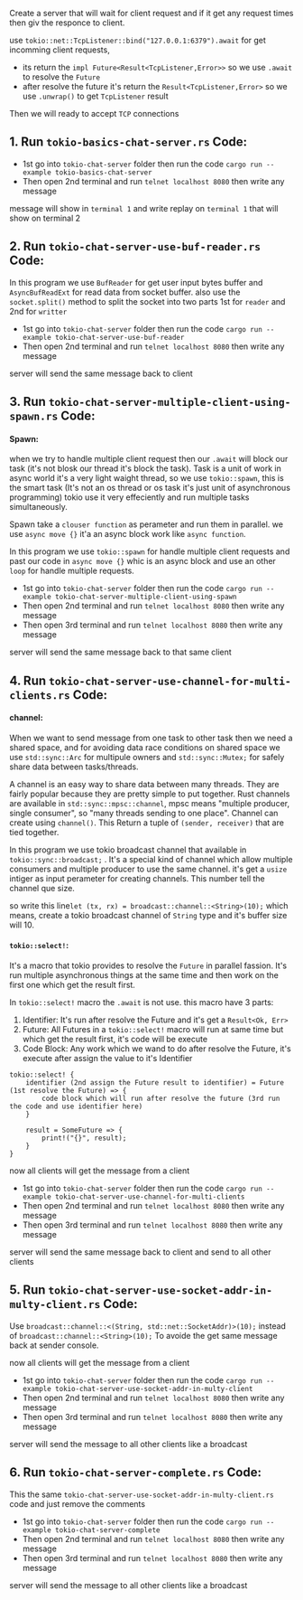 Create a server that will wait for client request and if it get any request times then giv the responce to client.

use `tokio::net::TcpListener::bind("127.0.0.1:6379").await` for get incomming client requests, 
- its return the `impl Future<Result<TcpListener,Error>>` so we use `.await` to resolve the `Future`
- after resolve the future it's return the `Result<TcpListener,Error>` so we use `.unwrap()` to get `TcpListener` result

Then we will ready to accept `TCP` connections

## 1. Run `tokio-basics-chat-server.rs` Code:
- 1st go into `tokio-chat-server` folder then run the code `cargo run --example tokio-basics-chat-server`
- Then open 2nd terminal and run `telnet localhost 8080` then write any message

message will show in `terminal 1` and write replay on `terminal 1` that will show on terminal 2






## 2. Run `tokio-chat-server-use-buf-reader.rs` Code:
In this program we use  `BufReader` for get user input bytes buffer and  `AsyncBufReadExt` for read data from socket buffer.
also use the `socket.split()` method to split the socket into two parts 1st for `reader` and 2nd for `writter`

- 1st go into `tokio-chat-server` folder then run the code `cargo run --example tokio-chat-server-use-buf-reader`
- Then open 2nd terminal and run `telnet localhost 8080` then write any message

server will send the same message back to client




## 3. Run `tokio-chat-server-multiple-client-using-spawn.rs` Code:

#### Spawn:
when we try to handle multiple client request then our `.await` will block our task (it's not blosk our thread it's block the task). Task is a unit of work in async world it's a very light waight thread, so we use `tokio::spawn`, this is the smart task (It's not an os thread or os task it's just unit of asynchronous programming) tokio use it very effeciently and run multiple tasks simultaneously.

Spawn take a `clouser function` as perameter and run them in parallel. we use `async move {}` it'a an async block work like `async function`.


In this program we use  `tokio::spawn` for handle multiple client requests and past our code in `async move {}` whic is an async block and use an other `loop` for handle multiple requests.

- 1st go into `tokio-chat-server` folder then run the code `cargo run --example tokio-chat-server-multiple-client-using-spawn`
- Then open 2nd terminal and run `telnet localhost 8080` then write any message
- Then open 3rd terminal and run `telnet localhost 8080` then write any message

server will send the same message back to that same client







## 4. Run `tokio-chat-server-use-channel-for-multi-clients.rs` Code:

#### channel:
When we want to send message from one task to other task then we need a shared space, and for avoiding data race conditions on shared space we use `std::sync::Arc` for multipule owners and `std::sync::Mutex;` for safely share data between tasks/threads.

A channel is an easy way to share data between many threads. They are fairly popular because they are pretty simple to put together. Rust channels are available in `std::sync::mpsc::channel`, mpsc means "multiple producer, single consumer", so "many threads sending to one place". Channel can create using `channel()`. This Return a tuple of  `(sender, receiver)` that are tied together. 

In this program we use tokio broadcast channel that available in `tokio::sync::broadcast;` . It's a special kind of channel which allow multiple consumers and multiple producer to use the same channel. it's get a `usize` intiger as input perameter for creating channels. This number tell the channel que size.

so write this line`let (tx, rx) = broadcast::channel::<String>(10);` which means, create a tokio broadcast channel of `String` type and it's buffer size will 10.


#### `tokio::select!`:
It's a macro that tokio provides to resolve the `Future` in parallel fassion. It's run multiple asynchronous things at the same time and then work on the first one which get the result first.

In `tokio::select!` macro the `.await` is not use. this macro have 3 parts:
1. Identifier: It's run after resolve the Future and it's get a `Result<Ok, Err>`
2. Future: All Futures in a `tokio::select!` macro will run at same time but which get the result first, it's code will be execute
3. Code Block: Any work which we wand to do after resolve the Future, it's execute after assign the value to it's Identifier

```
tokio::select! {
    identifier (2nd assign the Future result to identifier) = Future (1st resolve the Future) => {
        code block which will run after resolve the future (3rd run the code and use identifier here)
    } 

    result = SomeFuture => {
        print!("{}", result);
    } 
}
```

now all clients will get the message from a client


- 1st go into `tokio-chat-server` folder then run the code `cargo run --example tokio-chat-server-use-channel-for-multi-clients`
- Then open 2nd terminal and run `telnet localhost 8080` then write any message
- Then open 3rd terminal and run `telnet localhost 8080` then write any message

server will send the same message back to client and send to all other clients









## 5. Run `tokio-chat-server-use-socket-addr-in-multy-client.rs` Code:

Use `broadcast::channel::<(String, std::net::SocketAddr)>(10);` instead of `broadcast::channel::<String>(10);` To avoide the get same message back at sender console.

now all clients will get the message from a client


- 1st go into `tokio-chat-server` folder then run the code `cargo run --example tokio-chat-server-use-socket-addr-in-multy-client`
- Then open 2nd terminal and run `telnet localhost 8080` then write any message
- Then open 3rd terminal and run `telnet localhost 8080` then write any message

server will send the message to all other clients like a broadcast




## 6. Run `tokio-chat-server-complete.rs` Code:
This the same `tokio-chat-server-use-socket-addr-in-multy-client.rs` code and just remove the comments


- 1st go into `tokio-chat-server` folder then run the code `cargo run --example tokio-chat-server-complete`
- Then open 2nd terminal and run `telnet localhost 8080` then write any message
- Then open 3rd terminal and run `telnet localhost 8080` then write any message

server will send the message to all other clients like a broadcast







